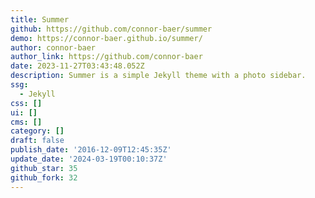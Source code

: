 ```yaml
---
title: Summer
github: https://github.com/connor-baer/summer
demo: https://connor-baer.github.io/summer/
author: connor-baer
author_link: https://github.com/connor-baer
date: 2023-11-27T03:43:48.052Z
description: Summer is a simple Jekyll theme with a photo sidebar.
ssg:
  - Jekyll
css: []
ui: []
cms: []
category: []
draft: false
publish_date: '2016-12-09T12:45:35Z'
update_date: '2024-03-19T00:10:37Z'
github_star: 35
github_fork: 32
---
```

